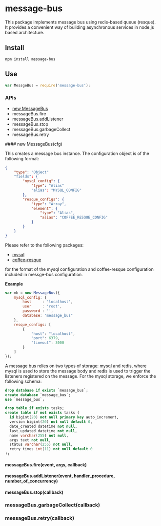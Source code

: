 message-bus
===========

This package implements message bus using redis-based queue (resque).  It provides a convenient way of building asynchronous services in node.js based architecture.

## Install

```text
npm install message-bus
```

## Use

```js
var MessgeBus = require('message-bus');
```

### APIs

* [new MessageBus](#new-Message)
* messageBus.fire
* messageBus.addListener
* messageBus.stop
* messageBus.garbageCollect
* messageBus.retry

<a name='new-Message'/>
#### new MessageBus(cfg)

This creates a message bus instance.  The configuration object is of the following format:

```json
{
    "type": "Object"
    "fields": {
        "mysql_config": {
            "type": "Alias"
            "alias": "MYSQL_CONFIG"
        },
        "resque_configs": {
            "type": "Array",
            "element": {
                "type": "Alias",
                "alias": "COFFEE_RESQUE_CONFIG"
            }
        }
    }
}
```

Please refer to the following packages:

* [mysql](https://www.npmjs.org/package/mysql)
* [coffee-resque](https://www.npmjs.org/package/coffee-resque)

for the format of the mysql configuration and coffee-resque configuration included in messge-bus configuration.

__Example__
```js
var mb = new MessageBus({
    mysql_config: {
        host     : 'localhost',
        user     : 'root',
        password : '',
        database: "message_bus"
    },
    resque_configs: [
        {
            "host": "localhost",
            "port": 6379,
            "timeout": 3000
        }
    ]
});
```

A message bus relies on two types of storage: mysql and redis, where mysql is used to store the message body and redis is used to trigger the listeners registered on the message.  For the mysql storage, we enforce the following schema:

```sql
drop database if exists `message_bus`;
create database `message_bus`;
use `message_bus`;

drop table if exists tasks;
create table if not exists tasks (
  id bigint(20) not null primary key auto_increment,
  version bigint(20) not null default 0,
  date_created datetime not null,
  last_updated datetime not null,
  name varchar(255) not null,
  args text not null,
  status varchar(255) not null,
  retry_times int(11) not null default 0
);
```

#### messageBus.fire(event, args, callback)

#### messageBus.addListener(event, handler_procedure, number_of_concurrency)

#### messageBus.stop(callback)

### messageBus.garbageCollect(callback)

### messageBus.retry(callback)

### 
